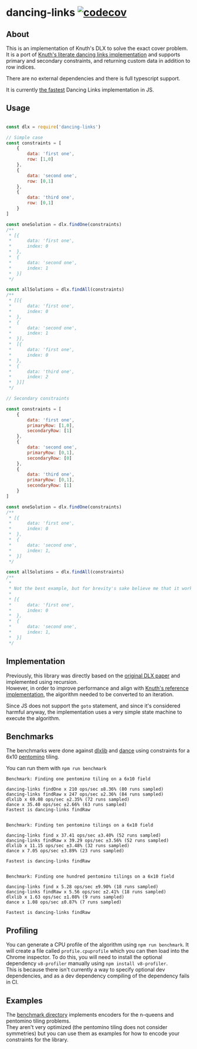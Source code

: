 # dancing-links [![codecov](https://codecov.io/gh/TimBeyer/node-dlx/branch/master/graph/badge.svg)](https://codecov.io/gh/TimBeyer/node-dlx)

## About

This is an implementation of Knuth's DLX to solve the exact cover problem.
It is a port of [Knuth's literate dancing links implementation](https://cs.stanford.edu/~knuth/programs/dance.w) and supports primary and secondary constraints, and returning custom data in addition to row indices.

There are no external dependencies and there is full typescript support.

It is currently [the fastest](#benchmarks) Dancing Links implementation in JS.

## Usage

```javascript

const dlx = require('dancing-links')

// Simple case
const constraints = [
    {
        data: 'first one',
        row: [1,0]
    },
    {
        data: 'second one',
        row: [0,1]
    },
    {
        data: 'third one',
        row: [0,1]
    }
]

const oneSolution = dlx.findOne(constraints)
/**
 * [{
 *      data: 'first one',
 *      index: 0
 *  },
 *  {
 *      data: 'second one',
 *      index: 1
 *  }]
 */

const allSolutions = dlx.findAll(constraints)
/**
 * [[{
 *      data: 'first one',
 *      index: 0
 *  },
 *  {
 *      data: 'second one',
 *      index: 1
 *  }],
 *  [{
 *      data: 'first one',
 *      index: 0
 *  },
 *  {
 *      data: 'third one',
 *      index: 2
 *  }]]
 */

// Secondary constraints

const constraints = [
    {
        data: 'first one',
        primaryRow: [1,0],
        secondaryRow: [1]
    },
    {
        data: 'second one',
        primaryRow: [0,1],
        secondaryRow: [0]
    },
    {
        data: 'third one',
        primaryRow: [0,1],
        secondaryRow: [1]
    }
]

const oneSolution = dlx.findOne(constraints)
/**
 * [{
 *      data: 'first one',
 *      index: 0
 *  },
 *  {
 *      data: 'second one',
 *      index: 1,
 *  }]
 */

const allSolutions = dlx.findAll(constraints)
/**
 * 
 * Not the best example, but for brevity's sake believe me that it works as intended.
 *
 * [{
 *      data: 'first one',
 *      index: 0
 *  },
 *  {
 *      data: 'second one',
 *      index: 1,
 *  }]
 */
```

## Implementation

Previously, this library was directly based on the [original DLX paper](https://arxiv.org/pdf/cs/0011047.pdf) and implemented using recursion.  
However, in order to improve performance and align with [Knuth's reference implementation](https://cs.stanford.edu/~knuth/programs/dance.w), the algorithm needed to be converted to an iteration.

Since JS does not support the `goto` statement, and since it's considered harmful anyway, the implementation uses a very simple state machine to execute the algorithm.


## Benchmarks

The benchmarks were done against [dlxlib](https://github.com/taylorjg/dlxlibjs) and [dance](https://github.com/wbyoung/dance) using constraints for a 6x10 [pentomino](https://en.wikipedia.org/wiki/Pentomino) tiling.

You can run them with `npm run benchmark`

```
Benchmark: Finding one pentomino tiling on a 6x10 field

dancing-links findOne x 210 ops/sec ±8.36% (80 runs sampled)
dancing-links findRaw x 247 ops/sec ±2.36% (84 runs sampled)
dlxlib x 69.08 ops/sec ±2.35% (72 runs sampled)
dance x 35.40 ops/sec ±2.66% (63 runs sampled)
Fastest is dancing-links findRaw


Benchmark: Finding ten pentomino tilings on a 6x10 field

dancing-links find x 37.41 ops/sec ±3.40% (52 runs sampled)
dancing-links findRaw x 39.29 ops/sec ±3.56% (52 runs sampled)
dlxlib x 11.15 ops/sec ±3.48% (32 runs sampled)
dance x 7.05 ops/sec ±3.89% (23 runs sampled)

Fastest is dancing-links findRaw


Benchmark: Finding one hundred pentomino tilings on a 6x10 field

dancing-links find x 5.28 ops/sec ±9.90% (18 runs sampled)
dancing-links findRaw x 5.56 ops/sec ±2.41% (18 runs sampled)
dlxlib x 1.63 ops/sec ±1.08% (9 runs sampled)
dance x 1.08 ops/sec ±0.87% (7 runs sampled)

Fastest is dancing-links findRaw
```

## Profiling

You can generate a CPU profile of the algorithm using `npm run benchmark`.
It will create a file called `profile.cpuprofile` which you can then load into the Chrome inspector.
To do this, you will need to install the optional dependency `v8-profiler` manually using `npm install v8-profiler`.  
This is because there isn't currently a way to specify optional dev dependencies, and as a dev dependency compiling of the dependency fails in CI.

## Examples

The [benchmark directory](https://github.com/TimBeyer/node-dlx/tree/master/benchmark) implements encoders for the n-queens and pentomino tiling problems.  
They aren't very optimized (the pentomino tiling does not consider symmetries) but you can use them as examples for how to encode your constraints for the library.
